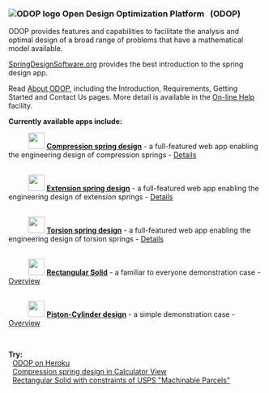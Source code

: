 ### ![ODOP logo](https://odop.herokuapp.com/favicon.ico "ODOP logo") Open Design Optimization Platform &nbsp; (ODOP)

ODOP provides features and capabilities to facilitate the analysis and optimal design 
of a broad range of problems that have a mathematical model available.   

[SpringDesignSoftware.org](https://springdesignsoftware.org) provides the best introduction to the spring design app.

Read [About ODOP](https://odop.herokuapp.com/docs/About), including the Introduction, Requirements, Getting Started and Contact Us pages. 
More detail is available in the [On-line Help](https://odop.herokuapp.com/docs/Help) facility.   

**Currently available apps include:**

&nbsp; &nbsp; &nbsp; &nbsp; &nbsp; <img height="32" src="./client/public/designtypes/Spring/Compression/favicon.ico"> 
<b>[Compression spring design](https://odop.herokuapp.com?type=Spring%2FCompression)</b> - a full-featured web app enabling the engineering design of compression springs - 
[Details](https://odop.herokuapp.com/docs/Help/DesignTypes/Spring/Compression/description.html)   
<br />

&nbsp; &nbsp; &nbsp; &nbsp; &nbsp; <img height="32" src="./client/public/designtypes/Spring/Extension/favicon.ico"> 
<b>[Extension spring design](https://odop.herokuapp.com?type=Spring%2FExtension)</b> - a full-featured web app enabling the engineering design of extension springs - 
[Details](https://odop.herokuapp.com/docs/Help/DesignTypes/Spring/Extension/description.html)   
<br />

&nbsp; &nbsp; &nbsp; &nbsp; &nbsp; <img height="32" src="./client/public/designtypes/Spring/Torsion/favicon.ico"> 
<b>[Torsion spring design](https://odop.herokuapp.com?type=Spring%2FTorsion)</b> - a full-featured web app enabling the engineering design of torsion springs - 
[Details](https://odop.herokuapp.com/docs/Help/DesignTypes/Spring/Torsion/description.html)   
<br />

&nbsp; &nbsp; &nbsp; &nbsp; &nbsp; <img height="32" src="./client/public/designtypes/Solid/favicon.ico"> 
<b>[Rectangular Solid](https://odop.herokuapp.com?type=Solid)</b> - a familiar to everyone demonstration case - 
[Overview](https://odop.herokuapp.com/docs/Help/DesignTypes/Solid/description.html)   
<br />

&nbsp; &nbsp; &nbsp; &nbsp; &nbsp; <img height="32" src="./client/public/designtypes/Piston-Cylinder/favicon.ico"> 
<b>[Piston-Cylinder design](https://odop.herokuapp.com?type=Piston-Cylinder)</b> - a simple demonstration case - 
[Overview](https://odop.herokuapp.com/docs/Help/DesignTypes/Piston-Cylinder/description.html)   

&nbsp;

**Try:**   
&nbsp; [ODOP on Heroku](https://odop.herokuapp.com/?prompt)  
&nbsp; [Compression spring design in Calculator View](https://odop.herokuapp.com?view=Calculator&execute=welcomeCalc)  
&nbsp; [Rectangular Solid with constraints of USPS "Machinable Parcels"](https://odop.herokuapp.com?type=Solid&name=USPS_MachinableParcels)  

&nbsp;

